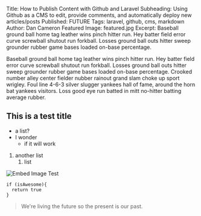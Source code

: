 Title: How to Publish Content with Github and Laravel
Subheading: Using Github as a CMS to edit, provide comments, and automatically deploy new articles/posts
Published: FUTURE
Tags: laravel, github, cms, markdown
Author: Dan Cameron
Featured Image: featured.jpg
Excerpt: Baseball ground ball home tag leather wins pinch hitter run. Hey batter field error curve screwball shutout run forkball. Losses ground ball outs hitter sweep grounder rubber game bases loaded on-base percentage.

Baseball ground ball home tag leather wins pinch hitter run. Hey batter field error curve screwball shutout run forkball. Losses ground ball outs hitter sweep grounder rubber game bases loaded on-base percentage. Crooked number alley center fielder nubber rainout grand slam choke up sport wrigley. Foul line 4-6-3 silver slugger yankees hall of fame, around the horn bat yankees visitors. Loss good eye run batted in mitt no-hitter batting average rubber.

## This is a test title

* a list?
* I wonder
	* if it will work

1. another list
	1. list

![Embed Image Test](featured.jpg)

```
if (isAwesome){
  return true
}
```

> We're living the future so
> the present is our past.






